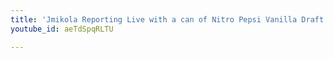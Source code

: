 ```yaml
---
title: 'Jmikola Reporting Live with a can of Nitro Pepsi Vanilla Draft Cola'
youtube_id: aeTdSpqRLTU

---
```

